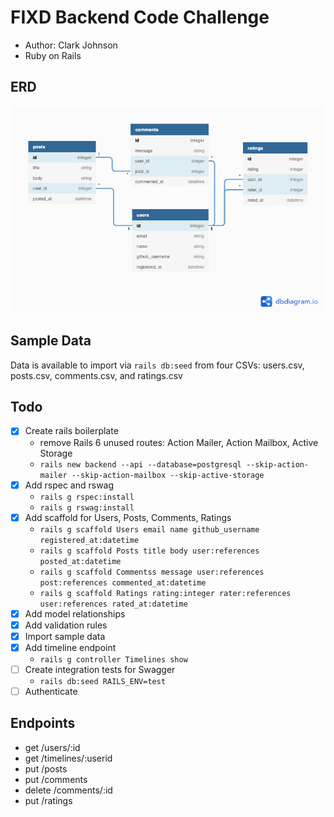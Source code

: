 # FIXD Backend Code Challenge

- Author: Clark Johnson
- Ruby on Rails

## ERD

![FIXD Backend Code Challenge](./public/images/FIXDBackendCodeChallenge.png?raw=true "ERD")

## Sample Data

Data is available to import via `rails db:seed` from four CSVs: users.csv, posts.csv, comments.csv, and ratings.csv

## Todo

- [x] Create rails boilerplate
  - remove Rails 6 unused routes: Action Mailer, Action Mailbox, Active Storage
  - `rails new backend --api --database=postgresql --skip-action-mailer --skip-action-mailbox --skip-active-storage`
- [x] Add rspec and rswag
  - `rails g rspec:install`
  - `rails g rswag:install`
- [x] Add scaffold for Users, Posts, Comments, Ratings
  - `rails g scaffold Users email name github_username registered_at:datetime`
  - `rails g scaffold Posts title body user:references posted_at:datetime`
  - `rails g scaffold Commentss message user:references post:references commented_at:datetime`
  - `rails g scaffold Ratings rating:integer rater:references user:references rated_at:datetime`
- [x] Add model relationships
- [x] Add validation rules
- [x] Import sample data
- [x] Add timeline endpoint
  - `rails g controller Timelines show`
- [ ] Create integration tests for Swagger
  - `rails db:seed RAILS_ENV=test`
- [ ] Authenticate

## Endpoints

- get /users/:id
- get /timelines/:userid
- put /posts
- put /comments
- delete /comments/:id
- put /ratings
